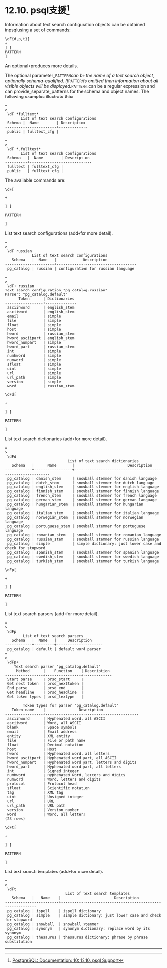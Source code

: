 # 12.10. psql支援[^1]

Information about text search configuration objects can be obtained inpsqlusing a set of commands:

```
\dF{d,p,t}[
+
] [
PATTERN
]

```

An optional`+`produces more details.

The optional parameter_`PATTERN`_can be the name of a text search object, optionally schema-qualified. If_`PATTERN`_is omitted then information about all visible objects will be displayed._`PATTERN`_can be a regular expression and can provide_separate_patterns for the schema and object names. The following examples illustrate this:

```
=
>
 \dF *fulltext*
       List of text search configurations
 Schema |  Name        | Description
--------+--------------+-------------
 public | fulltext_cfg |

```

```
=
>
 \dF *.fulltext*
       List of text search configurations
 Schema   |  Name        | Description
----------+----------------------------
 fulltext | fulltext_cfg |
 public   | fulltext_cfg |

```

The available commands are:

`\dF[`

`+`

`] [`

`PATTERN`

`]`

List text search configurations \(add`+`for more detail\).

```
=
>
 \dF russian
            List of text search configurations
   Schema   |  Name   |            Description             
------------+---------+------------------------------------
 pg_catalog | russian | configuration for russian language

=
>
 \dF+ russian
Text search configuration "pg_catalog.russian"
Parser: "pg_catalog.default"
      Token      | Dictionaries 
-----------------+--------------
 asciihword      | english_stem
 asciiword       | english_stem
 email           | simple
 file            | simple
 float           | simple
 host            | simple
 hword           | russian_stem
 hword_asciipart | english_stem
 hword_numpart   | simple
 hword_part      | russian_stem
 int             | simple
 numhword        | simple
 numword         | simple
 sfloat          | simple
 uint            | simple
 url             | simple
 url_path        | simple
 version         | simple
 word            | russian_stem

```

`\dFd[`

`+`

`] [`

`PATTERN`

`]`

List text search dictionaries \(add`+`for more detail\).

```
=
>
 \dFd
                            List of text search dictionaries
   Schema   |      Name       |                        Description                        
------------+-----------------+-----------------------------------------------------------
 pg_catalog | danish_stem     | snowball stemmer for danish language
 pg_catalog | dutch_stem      | snowball stemmer for dutch language
 pg_catalog | english_stem    | snowball stemmer for english language
 pg_catalog | finnish_stem    | snowball stemmer for finnish language
 pg_catalog | french_stem     | snowball stemmer for french language
 pg_catalog | german_stem     | snowball stemmer for german language
 pg_catalog | hungarian_stem  | snowball stemmer for hungarian language
 pg_catalog | italian_stem    | snowball stemmer for italian language
 pg_catalog | norwegian_stem  | snowball stemmer for norwegian language
 pg_catalog | portuguese_stem | snowball stemmer for portuguese language
 pg_catalog | romanian_stem   | snowball stemmer for romanian language
 pg_catalog | russian_stem    | snowball stemmer for russian language
 pg_catalog | simple          | simple dictionary: just lower case and check for stopword
 pg_catalog | spanish_stem    | snowball stemmer for spanish language
 pg_catalog | swedish_stem    | snowball stemmer for swedish language
 pg_catalog | turkish_stem    | snowball stemmer for turkish language

```

`\dFp[`

`+`

`] [`

`PATTERN`

`]`

List text search parsers \(add`+`for more detail\).

```
=
>
 \dFp
        List of text search parsers
   Schema   |  Name   |     Description     
------------+---------+---------------------
 pg_catalog | default | default word parser
=
>
 \dFp+
    Text search parser "pg_catalog.default"
     Method      |    Function    | Description 
-----------------+----------------+-------------
 Start parse     | prsd_start     | 
 Get next token  | prsd_nexttoken | 
 End parse       | prsd_end       | 
 Get headline    | prsd_headline  | 
 Get token types | prsd_lextype   | 

        Token types for parser "pg_catalog.default"
   Token name    |               Description                
-----------------+------------------------------------------
 asciihword      | Hyphenated word, all ASCII
 asciiword       | Word, all ASCII
 blank           | Space symbols
 email           | Email address
 entity          | XML entity
 file            | File or path name
 float           | Decimal notation
 host            | Host
 hword           | Hyphenated word, all letters
 hword_asciipart | Hyphenated word part, all ASCII
 hword_numpart   | Hyphenated word part, letters and digits
 hword_part      | Hyphenated word part, all letters
 int             | Signed integer
 numhword        | Hyphenated word, letters and digits
 numword         | Word, letters and digits
 protocol        | Protocol head
 sfloat          | Scientific notation
 tag             | XML tag
 uint            | Unsigned integer
 url             | URL
 url_path        | URL path
 version         | Version number
 word            | Word, all letters
(23 rows)

```

`\dFt[`

`+`

`] [`

`PATTERN`

`]`

List text search templates \(add`+`for more detail\).

```
=
>
 \dFt
                           List of text search templates
   Schema   |   Name    |                        Description                        
------------+-----------+-----------------------------------------------------------
 pg_catalog | ispell    | ispell dictionary
 pg_catalog | simple    | simple dictionary: just lower case and check for stopword
 pg_catalog | snowball  | snowball stemmer
 pg_catalog | synonym   | synonym dictionary: replace word by its synonym
 pg_catalog | thesaurus | thesaurus dictionary: phrase by phrase substitution
```

---



[^1]:  [PostgreSQL: Documentation: 10: 12.10. psql Support](https://www.postgresql.org/docs/10/static/textsearch-psql.html)

